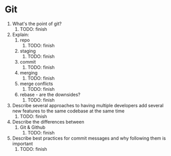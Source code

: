 # Git

1. What's the point of git?
   1. TODO: finish
2. Explain:
   1. repo
      1. TODO: finish
   2. staging
      1. TODO: finish
   3. commit
      1. TODO: finish
   4. merging
      1. TODO: finish
   5. merge conflicts
      1. TODO: finish
   6. rebase - are the downsides?
      1. TODO: finish
3. Describe several approaches to having multiple developers add several new features to the same codebase at the same time
   1. TODO: finish
4. Describe the differences between
   1. Git & Github
      1. TODO: finish
5. Describe best practices for commit messages and why following them is important
   1. TODO: finish